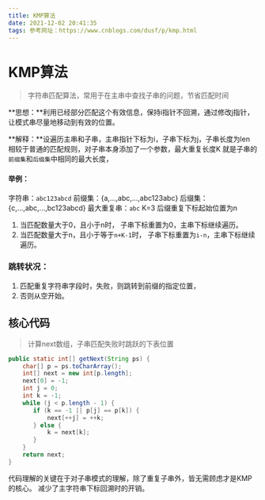 ```yaml
---
title: KMP算法
date: 2021-12-02 20:41:35
tags: 参考网址：https://www.cnblogs.com/dusf/p/kmp.html
---
```




# KMP算法

> 字符串匹配算法，常用于在主串中查找子串的问题，节省匹配时间

**思想：**利用已经部分匹配这个有效信息，保持i指针不回溯，通过修改j指针，让模式串尽量地移动到有效的位置。

**解释：**设遍历主串和子串，主串指针下标为i，子串下标为j，子串长度为len
相较于普通的匹配规则，对子串本身添加了一个参数，最大重复长度K
就是子串的`前缀集`和`后缀集`中相同的最大长度，

<!-- more -->

#### 举例：

字符串：`abc123abcd`
前缀集：{a,...,abc,...,abc123abc}
后缀集：{c,...,abc,...,bc123abcd}
最大重复串：`abc`	K=3	后缀重复下标起始位置为n

1. 当匹配数量大于0，且小于n时，
   子串下标重置为0，主串下标继续遍历。
2. 当匹配数量大于n，且小于等于`n+K-1`时，
   子串下标重置为`i-n`，主串下标继续遍历。



### 跳转状况：

1. 匹配重复字符串字段时，失败，则跳转到前缀的指定位置，
2. 否则从空开始。



## 核心代码

> 计算next数组，子串匹配失败时跳跃的下表位置

~~~java
public static int[] getNext(String ps) {
    char[] p = ps.toCharArray();
    int[] next = new int[p.length];
    next[0] = -1;
    int j = 0;
    int k = -1;
    while (j < p.length - 1) {
       if (k == -1 || p[j] == p[k]) {
           next[++j] = ++k;
       } else {
           k = next[k];
       }
    }
    return next;
}
~~~

代码理解的关键在于对子串模式的理解，除了重复子串外，皆无需顾虑才是KMP的核心。
减少了主字符串下标回溯时的开销。



